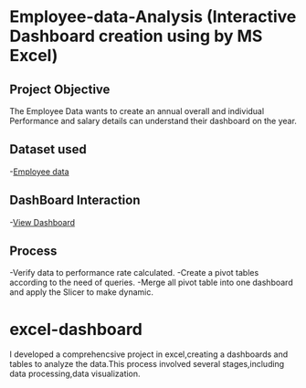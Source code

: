 # Employee-data-Analysis (Interactive Dashboard creation using by MS Excel)
## Project Objective
The Employee Data wants to create an annual overall and individual Performance and salary details can understand their dashboard on the year.

## Dataset used
-<a href="https://github.com/Pramyagit/excel-dashboard/blob/main/Employee_Data.xlsx">Employee data</a>
## DashBoard Interaction
-<a href="https://github.com/Pramyagit/excel-dashboard/blob/main/Screenshot%202025-07-07%20131514.png">View Dashboard</a>
## Process
-Verify data to performance rate calculated.
-Create a pivot tables according to the need of queries.
-Merge all pivot table into one dashboard and apply the Slicer to make dynamic.
# excel-dashboard
I developed a comprehencsive project in excel,creating a dashboards and tables to analyze the data.This process involved several stages,including data processing,data visualization.


